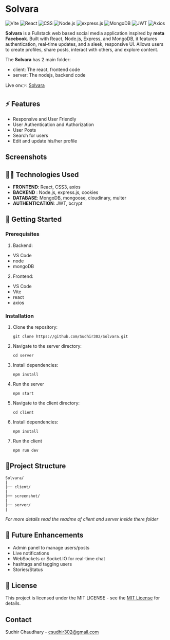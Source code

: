 # Solvara
![Vite](https://img.shields.io/badge/Vite-646CFF?style=for-the-badge&logo=vite&logoColor=white)
![React](https://img.shields.io/badge/React-20232A?style=for-the-badge&logo=react&logoColor=61DAFB)
![CSS](https://img.shields.io/badge/CSS3-1572B6?style=for-the-badge&logo=css3&logoColor=white)
![Node.js](https://img.shields.io/badge/Node.js-339933?style=for-the-badge&logo=nodedotjs&logoColor=white)
![express.js](https://img.shields.io/badge/Express.js-000000?style=for-the-badge&logo=express&logoColor=white)
![MongoDB](https://img.shields.io/badge/MongoDB-47A248?style=for-the-badge&logo=mongodb&logoColor=white)
![JWT](https://img.shields.io/badge/JWT-000000?style=for-the-badge&logo=jsonwebtokens&logoColor=white)
![Axios](https://img.shields.io/badge/Axios-5A29E4?style=for-the-badge&logo=axios&logoColor=white)

**Solvara** is a Fullstack web based social media application inspired by **meta Facebook**. Built with React, Node.js, Express, and MongoDB, it features authentication, real-time updates, and a sleek, responsive UI. Allows users to create profiles, share posts, interact with others, and explore content.

The **Solvara** has 2 main folder:
- client: The  react, frontend code
- server: The nodejs, backend code

Live on👉: [Solvara]()

## ⚡️ Features
- Responsive and User Friendly
- User Authentication and Authorization
- User Posts
- Search for users
- Edit and update his/her profile

## Screenshots


## 👩‍💻 Technologies Used
- **FRONTEND**: React, CSS3, axios
- **BACKEND** : Node.js, express.js, cookies
- **DATABASE**: MongoDB, mongoose, cloudinary, multer
- **AUTHENTICATION**: JWT, bcrypt


## 🚀 Getting Started
### Prerequisites

1. Backend:
- VS Code
- node
- mongoDB

2. Frontend:
- VS Code
- Vite
- react
- axios

### Installation
1. Clone the repository:
    ```
    git clone https://github.com/Sudhir302/Solvara.git
    ```
2. Navigate to the server directory:
    ```
    cd server
    ```
3. Install dependencies:
    ```
    npm install
    ```
4. Run the server
    ```
    npm start
    ```
5. Navigate to the client directory:
    ```
    cd client
    ```
6. Install dependencies:
    ```
    npm install
    ```
7. Run the client
    ```
    npm run dev
    ```

## 📁Project Structure

    Solvara/
    |
    ├── client/
    |
    ├── screenshot/
    |
    ├── server/
    |

*For more details read the readme of client and server inside there folder*

## 🧣 Future Enhancements
- Admin panel to manage users/posts
- Live notifications
- WebSockets or Socket.IO for real-time chat
- hashtags and tagging users
- Stories/Status

## 📄 License
This project is licensed under the MIT LICENSE - see the [MIT License](./LICENSE) for details.

## Contact
Sudhir Chaudhary - csudhir302@gmail.com
